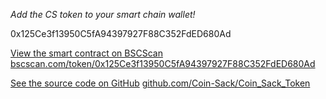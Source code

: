 *Add the CS token to your smart chain wallet!*

0x125Ce3f13950C5fA94397927F88C352FdED680Ad

[View the smart contract on BSCScan](https://bscscan.com/token/0x125Ce3f13950C5fA94397927F88C352FdED680Ad)
[bscscan.com/token/0x125Ce3f13950C5fA94397927F88C352FdED680Ad](https://bscscan.com/token/0x125Ce3f13950C5fA94397927F88C352FdED680Ad)

[See the source code on GitHub](https://github.com/Coin-Sack/Coin_Sack_Token)
[github.com/Coin-Sack/Coin_Sack_Token](https://github.com/Coin-Sack/Coin_Sack_Token)